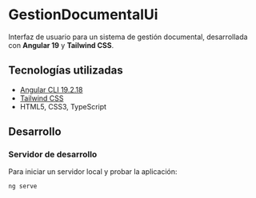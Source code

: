 # GestionDocumentalUi

Interfaz de usuario para un sistema de gestión documental, desarrollada con **Angular 19** y **Tailwind CSS**.

## Tecnologías utilizadas

- [Angular CLI 19.2.18](https://github.com/angular/angular-cli)
- [Tailwind CSS](https://tailwindcss.com/)
- HTML5, CSS3, TypeScript

## Desarrollo

### Servidor de desarrollo

Para iniciar un servidor local y probar la aplicación:

```bash
ng serve
